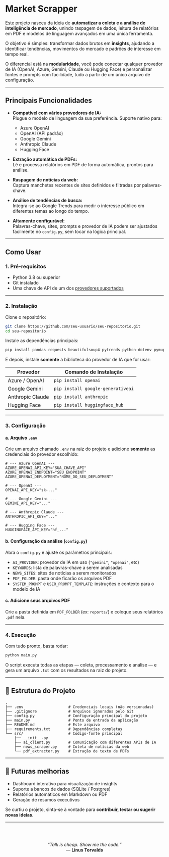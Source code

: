 # Market Scrapper

Este projeto nasceu da ideia de **automatizar a coleta e a análise de inteligência de mercado**, unindo raspagem de dados, leitura de relatórios em PDF e modelos de linguagem avançados em uma única ferramenta.  

O objetivo é simples: transformar dados brutos em **insights**, ajudando a identificar tendências, movimentos do mercado e padrões de interesse em tempo real.

O diferencial está na **modularidade**, você pode conectar qualquer provedor de IA (OpenAI, Azure, Gemini, Claude ou Hugging Face) e personalizar fontes e prompts com facilidade, tudo a partir de um único arquivo de configuração.

---

## Principais Funcionalidades

- **Compatível com vários provedores de IA:**  
  Plugue o modelo de linguagem da sua preferência. Suporte nativo para:
  - Azure OpenAI  
  - OpenAI (API padrão)  
  - Google Gemini  
  - Anthropic Claude  
  - Hugging Face  

- **Extração automática de PDFs:**  
  Lê e processa relatórios em PDF de forma automática, prontos para análise.

- **Raspagem de notícias da web:**  
  Captura manchetes recentes de sites definidos e filtradas por palavras-chave.

- **Análise de tendências de busca:**  
  Integra-se ao Google Trends para medir o interesse público em diferentes temas ao longo do tempo.

- **Altamente configurável:**  
  Palavras-chave, sites, prompts e provedor de IA podem ser ajustados facilmente no `config.py`, sem tocar na lógica principal.

---

## Como Usar

### 1. Pré-requisitos

- Python 3.8 ou superior  
- Git instalado  
- Uma chave de API de um dos [provedores suportados](#-principais-funcionalidades)

---

### 2. Instalação

Clone o repositório:

```bash
git clone https://github.com/seu-usuario/seu-repositorio.git
cd seu-repositorio
```

Instale as dependências principais:

```bash
pip install pandas requests beautifulsoup4 pytrends python-dotenv pymupdf
```

E depois, instale **somente** a biblioteca do provedor de IA que for usar:

| Provedor         | Comando de Instalação             |
| ---------------- | --------------------------------- |
| Azure / OpenAI   | `pip install openai`              |
| Google Gemini    | `pip install google-generativeai` |
| Anthropic Claude | `pip install anthropic`           |
| Hugging Face     | `pip install huggingface_hub`     |

---

### 3. Configuração

#### a. Arquivo `.env`

Crie um arquivo chamado `.env` na raiz do projeto e adicione **somente** as credenciais do provedor escolhido:

```env
# --- Azure OpenAI ---
AZURE_OPENAI_API_KEY="SUA_CHAVE_API"
AZURE_OPENAI_ENDPOINT="SEU_ENDPOINT"
AZURE_OPENAI_DEPLOYMENT="NOME_DO_SEU_DEPLOYMENT"

# --- OpenAI ---
OPENAI_API_KEY="sk-..."

# --- Google Gemini ---
GEMINI_API_KEY="..."

# --- Anthropic Claude ---
ANTHROPIC_API_KEY="..."

# --- Hugging Face ---
HUGGINGFACE_API_KEY="hf_..."
```

#### b. Configuração da análise (`config.py`)

Abra o `config.py` e ajuste os parâmetros principais:

- `AI_PROVIDER`: provedor de IA em uso (`"gemini"`, `"openai"`, etc)  
- `KEYWORDS`: lista de palavras-chave a serem analisadas  
- `NEWS_SITES`: sites de notícias a serem monitorados  
- `PDF_FOLDER`: pasta onde ficarão os arquivos PDF  
- `SYSTEM_PROMPT` e `USER_PROMPT_TEMPLATE`: instruções e contexto para o modelo de IA  

#### c. Adicione seus arquivos PDF

Crie a pasta definida em `PDF_FOLDER` (ex: `reports/`) e coloque seus relatórios `.pdf` nela.

---

### 4. Execução

Com tudo pronto, basta rodar:

```bash
python main.py
```

O script executa todas as etapas — coleta, processamento e análise — e gera um arquivo `.txt` com os resultados na raiz do projeto.

---

## 📁 Estrutura do Projeto

```
.
├── .env                    # Credenciais locais (não versionadas)
├── .gitignore              # Arquivos ignorados pelo Git
├── config.py               # Configuração principal do projeto
├── main.py                 # Ponto de entrada da aplicação
├── README.md               # Este arquivo
├── requirements.txt        # Dependências completas
└── src/                    # Código-fonte principal
    ├── __init__.py
    ├── ai_client.py        # Comunicação com diferentes APIs de IA
    ├── news_scraper.py     # Coleta de notícias da web
    └── pdf_extractor.py    # Extração de texto de PDFs
```

---

## 🧠 Futuras melhorias

- Dashboard interativo para visualização de insights  
- Suporte a bancos de dados (SQLite / Postgres)  
- Relatórios automáticos em Markdown ou PDF  
- Geração de resumos executivos  



Se curtiu o projeto, sinta-se à vontade para **contribuir, testar ou sugerir novas ideias**.  

---

<br>
<br>
<p align="center">
   <em>“Talk is cheap. Show me the code.”</em><br>
  — <strong>Linus Torvalds</strong>
</p>
